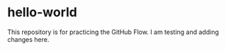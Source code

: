 # hello-world
This repository is for practicing the GitHub Flow.
I am testing and adding changes here.
